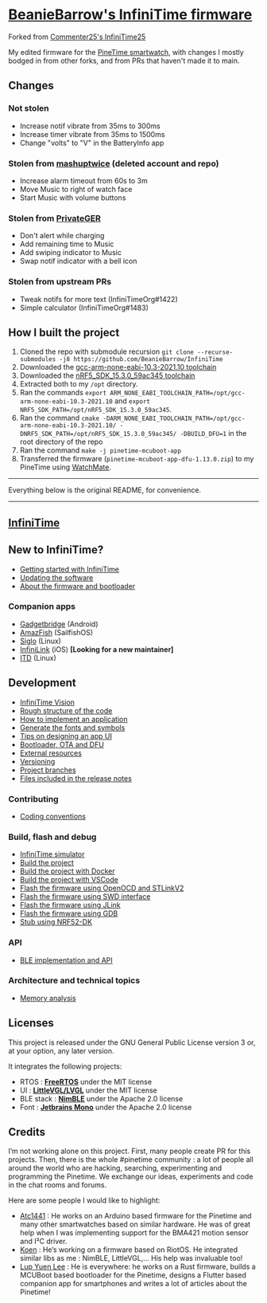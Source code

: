 # [BeanieBarrow's InfiniTime firmware](https://github.com/BeanieBarrow/InfiniTime)

Forked from [Commenter25's InfiniTime25](https://github.com/Commenter25/InfiniTime25)

My edited firmware for the [PineTime smartwatch](https://www.pine64.org/pinetime/), with changes I mostly bodged in from other forks, and from PRs that haven't made it to main.

## Changes

### Not stolen
  * Increase notif vibrate from 35ms to 300ms
  * Increase timer vibrate from 35ms to 1500ms
  * Change "volts" to "V" in the BatteryInfo app

### Stolen from [mashuptwice](https://github.com/mashuptwice/InfiniTime) (deleted account and repo)
  * Increase alarm timeout from 60s to 3m
  * Move Music to right of watch face
  * Start Music with volume buttons

### Stolen from [PrivateGER](https://github.com/PrivateGER/InfiniTime-Lacticum/)
  * Don't alert while charging
  * Add remaining time to Music
  * Add swiping indicator to Music
  * Swap notif indicator with a bell icon

### Stolen from upstream PRs
  * Tweak notifs for more text (InfiniTimeOrg#1422)
  * Simple calculator (InfiniTimeOrg#1483)

## How I built the project

1. Cloned the repo with submodule recursion `git clone --recurse-submodules -j8 https://github.com/BeanieBarrow/InfiniTime`
2. Downloaded the [gcc-arm-none-eabi-10.3-2021.10 toolchain](https://developer.arm.com/downloads/-/gnu-rm/10-3-2021-10)
3. Downloaded the [nRF5_SDK_15.3.0_59ac345 toolchain](https://www.nordicsemi.com/Products/Development-software/nRF5-SDK/Download#infotabs)
4. Extracted both to my `/opt` directory.
5. Ran the commands `export ARM_NONE_EABI_TOOLCHAIN_PATH=/opt/gcc-arm-none-eabi-10.3-2021.10` and `export NRF5_SDK_PATH=/opt/nRF5_SDK_15.3.0_59ac345`.
6. Ran the command `cmake -DARM_NONE_EABI_TOOLCHAIN_PATH=/opt/gcc-arm-none-eabi-10.3-2021.10/ -DNRF5_SDK_PATH=/opt/nRF5_SDK_15.3.0_59ac345/ -DBUILD_DFU=1` in the root directory of the repo
7. Ran the command `make -j pinetime-mcuboot-app`
8. Transferred the firmware (`pinetime-mcuboot-app-dfu-1.13.0.zip`) to my PineTime using [WatchMate](https://github.com/azymohliad/watchmate).

---

Everything below is the original README, for convenience.

---

## [InfiniTime](https://github.com/InfiniTimeOrg)

## New to InfiniTime?

  - [Getting started with InfiniTime](doc/gettingStarted/gettingStarted-1.0.md)
  - [Updating the software](doc/gettingStarted/updating-software.md)
  - [About the firmware and bootloader](doc/gettingStarted/about-software.md)

### Companion apps

  - [Gadgetbridge](https://gadgetbridge.org/) (Android)
  - [AmazFish](https://openrepos.net/content/piggz/amazfish/) (SailfishOS)
  - [Siglo](https://github.com/alexr4535/siglo) (Linux)
  - [InfiniLink](https://github.com/InfiniTimeOrg/InfiniLink) (iOS) **[Looking for a new maintainer]**
  - [ITD](https://gitea.arsenm.dev/Arsen6331/itd) (Linux)

## Development

  - [InfiniTime Vision](doc/InfiniTimeVision.md)
  - [Rough structure of the code](doc/code/Intro.md)
  - [How to implement an application](doc/code/Apps.md)
  - [Generate the fonts and symbols](src/displayapp/fonts/README.md)
  - [Tips on designing an app UI](doc/ui_guidelines.md)
  - [Bootloader, OTA and DFU](bootloader/README.md)
  - [External resources](doc/ExternalResources.md)
  - [Versioning](doc/versioning.md)
  - [Project branches](doc/branches.md)
  - [Files included in the release notes](doc/filesInReleaseNotes.md)

### Contributing

  - [Coding conventions](doc/coding-convention.md)

### Build, flash and debug

  - [InfiniTime simulator](https://github.com/InfiniTimeOrg/InfiniSim)
  - [Build the project](doc/buildAndProgram.md)
  - [Build the project with Docker](doc/buildWithDocker.md)
  - [Build the project with VSCode](doc/buildWithVScode.md)
  - [Flash the firmware using OpenOCD and STLinkV2](doc/openOCD.md)
  - [Flash the firmware using SWD interface](doc/SWD.md)
  - [Flash the firmware using JLink](doc/jlink.md)
  - [Flash the firmware using GDB](doc/gdb.md)
  - [Stub using NRF52-DK](doc/PinetimeStubWithNrf52DK.md)

### API

  - [BLE implementation and API](doc/ble.md)

### Architecture and technical topics

  - [Memory analysis](doc/MemoryAnalysis.md)

## Licenses

This project is released under the GNU General Public License version 3 or, at your option, any later version.

It integrates the following projects:

  - RTOS : **[FreeRTOS](https://freertos.org)** under the MIT license
  - UI : **[LittleVGL/LVGL](https://lvgl.io/)** under the MIT license
  - BLE stack : **[NimBLE](https://github.com/apache/mynewt-nimble)** under the Apache 2.0 license
  - Font : **[Jetbrains Mono](https://www.jetbrains.com/fr-fr/lp/mono/)** under the Apache 2.0 license

## Credits

I’m not working alone on this project. First, many people create PR for this projects. Then, there is the whole #pinetime community : a lot of people all around the world who are hacking, searching, experimenting and programming the Pinetime. We exchange our ideas, experiments and code in the chat rooms and forums.

Here are some people I would like to highlight:

  - [Atc1441](https://github.com/atc1441/) : He works on an Arduino based firmware for the Pinetime and many other smartwatches based on similar hardware. He was of great help when I was implementing support for the BMA421 motion sensor and I²C driver.
  - [Koen](https://github.com/bosmoment) : He’s working on a firmware based on RiotOS. He integrated similar libs as me : NimBLE, LittleVGL,… His help was invaluable too!
  - [Lup Yuen Lee](https://github.com/lupyuen) : He is everywhere: he works on a Rust firmware, builds a MCUBoot based bootloader for the Pinetime, designs a Flutter based companion app for smartphones and writes a lot of articles about the Pinetime!
